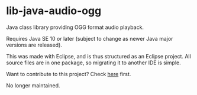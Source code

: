 # lib-java-audio-ogg

Java class library providing OGG format audio playback.

Requires Java SE 10 or later (subject to change as newer Java major versions are released).

This was made with Eclipse, and is thus structured as an Eclipse project. All source files are in one package, so migrating it to another IDE is simple.

Want to contribute to this project? Check [here](CONTRIBUTING.md) first.

No longer maintained.
